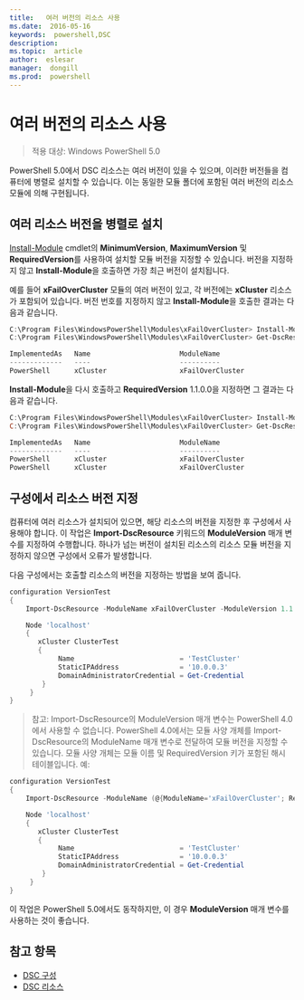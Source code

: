 ```yaml
---
title:   여러 버전의 리소스 사용
ms.date:  2016-05-16
keywords:  powershell,DSC
description:  
ms.topic:  article
author:  eslesar
manager:  dongill
ms.prod:  powershell
---
```


# 여러 버전의 리소스 사용

> 적용 대상: Windows PowerShell 5.0

PowerShell 5.0에서 DSC 리소스는 여러 버전이 있을 수 있으며, 이러한 버전들을 컴퓨터에 병렬로 설치할 수 있습니다. 이는 동일한 모듈 폴더에 포함된 여러 버전의 리소스 모듈에 의해 구현됩니다.

## 여러 리소스 버전을 병렬로 설치

[Install-Module](https://technet.microsoft.com/en-us/library/dn807162.aspx) cmdlet의 **MinimumVersion**, **MaximumVersion** 및 **RequiredVersion**를 사용하여 설치할 모듈 버전을 지정할 수 있습니다. 버전을 지정하지 않고 **Install-Module**을 호출하면 가장 최근 버전이 설치됩니다.

예를 들어 **xFailOverCluster** 모듈의 여러 버전이 있고, 각 버전에는 **xCluster** 리소스가 포함되어 있습니다. 버전 번호를 지정하지 않고 **Install-Module**을 호출한 결과는 다음과 같습니다.

```powershell
C:\Program Files\WindowsPowerShell\Modules\xFailOverCluster> Install-Module xFailOverCluster
C:\Program Files\WindowsPowerShell\Modules\xFailOverCluster> Get-DscResource xCluster

ImplementedAs   Name                      ModuleName                     Version    Properties
-------------   ----                      ----------                     -------    ----------
PowerShell      xCluster                  xFailOverCluster               1.2.0.0    {DomainAdministratorCredential, ...
```

**Install-Module**을 다시 호출하고 **RequiredVersion** 1.1.0.0을 지정하면 그 결과는 다음과 같습니다.

```powershell
C:\Program Files\WindowsPowerShell\Modules\xFailOverCluster> Install-Module xFailOverCluster -RequiredVersion 1.1
C:\Program Files\WindowsPowerShell\Modules\xFailOverCluster> Get-DscResource xCluster

ImplementedAs   Name                      ModuleName                     Version    Properties
-------------   ----                      ----------                     -------    ----------
PowerShell      xCluster                  xFailOverCluster               1.1        {DomainAdministratorCredential, Name, ...
PowerShell      xCluster                  xFailOverCluster               1.2.0.0    {DomainAdministratorCredential, Name, ...
```

## 구성에서 리소스 버전 지정

컴퓨터에 여러 리소스가 설치되어 있으면, 해당 리소스의 버전을 지정한 후 구성에서 사용해야 합니다. 이 작업은 **Import-DscResource** 키워드의 **ModuleVersion** 매개 변수를 지정하여 수행합니다. 하나가 넘는 버전이 설치된 리소스의 리소스 모듈 버전을 지정하지 않으면 구성에서 오류가 발생합니다.

다음 구성에서는 호출할 리소스의 버전을 지정하는 방법을 보여 줍니다.

```powershell
configuration VersionTest
{
    Import-DscResource -ModuleName xFailOverCluster -ModuleVersion 1.1

    Node 'localhost'
    {
       xCluster ClusterTest
       {
            Name                          = 'TestCluster'
            StaticIPAddress               = '10.0.0.3'
            DomainAdministratorCredential = Get-Credential
        }
     }
}     
```

>참고: Import-DscResource의 ModuleVersion 매개 변수는 PowerShell 4.0에서 사용할 수 없습니다. PowerShell 4.0에서는 모듈 사양 개체를 Import-DscResource의 ModuleName 매개 변수로 전달하여 모듈 버전을 지정할 수 있습니다. 모듈 사양 개체는 모듈 이름 및 RequiredVersion 키가 포함된 해시 테이블입니다. 예:

```powershell
configuration VersionTest
{
    Import-DscResource -ModuleName (@{ModuleName='xFailOverCluster'; RequiredVersion='1.1'} )

    Node 'localhost'
    {
       xCluster ClusterTest
       {
            Name                          = 'TestCluster'
            StaticIPAddress               = '10.0.0.3'
            DomainAdministratorCredential = Get-Credential
        }
     }
}     
```

이 작업은 PowerShell 5.0에서도 동작하지만, 이 경우 **ModuleVersion** 매개 변수를 사용하는 것이 좋습니다.

## 참고 항목
* [DSC 구성](configurations.md)
* [DSC 리소스](resources.md)



<!--HONumber=May16_HO3-->


